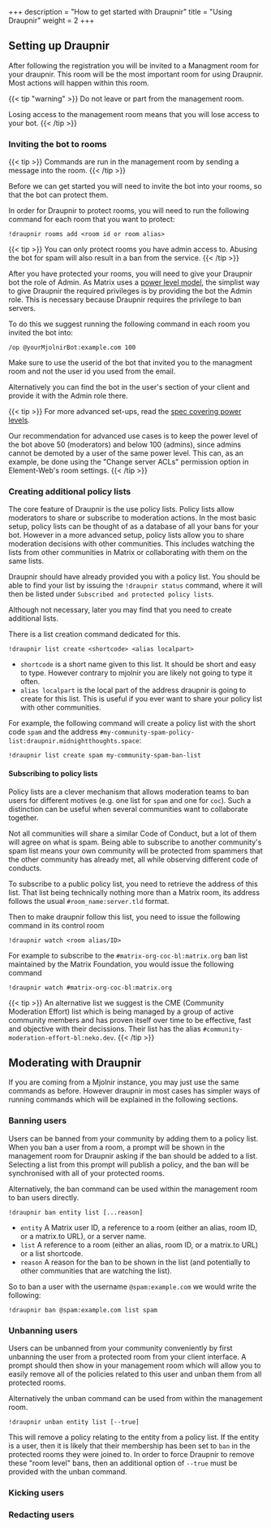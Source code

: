 +++
description = "How to get started with Draupnir"
title = "Using Draupnir"
weight = 2
+++

## Setting up Draupnir

After following the registration you will be invited to a Managment room for your draupnir.
This room will be the most important room for using Draupnir. Most actions will happen within this room.

{{< tip "warning" >}}
Do not leave or part from the management room.

Losing access to the management room means that you will lose access to your bot.
{{< /tip >}}

### Inviting the bot to rooms

{{< tip >}}
Commands are run in the management room by sending a message into the room.
{{< /tip >}}

Before we can get started you will need to invite the bot into your rooms, so that
the bot can protect them.

In order for Draupnir to protect rooms, you will need to run the following command for
each room that you want to protect:

```
!draupnir rooms add <room id or room alias>
```

{{< tip >}}
You can only protect rooms you have admin access to. Abusing the bot for spam will
also result in a ban from the service.
{{< /tip >}}

After you have protected your rooms, you will need to give your Draupnir bot the role of Admin.
As Matrix uses a [power level model](https://spec.matrix.org/v1.8/client-server-api/#mroompower_levels),
the simplist way to give Draupnir the required privileges is by providing the bot the Admin role.
This is necessary because Draupnir requires the privilege to ban servers.

To do this we suggest running the following command in each room you invited the bot into:

```
/op @yourMjolnirBot:example.com 100
```

Make sure to use the userid of the bot that invited
you to the managment room and not the user id you used from the email.

Alternatively you can find the bot in the user's section of your client and provide
it with the Admin role there.

{{< tip >}}
For more advanced set-ups, read the [spec covering power levels](https://spec.matrix.org/v1.5/client-server-api/#mroompower_levels).

Our recommendation for advanced use cases is to keep the power level of the bot above 50 (moderators)
and below 100 (admins), since admins cannot be demoted by a user of the same power level.
This can, as an example, be done using the "Change server ACLs" permission option in
Element-Web's room settings.
{{< /tip >}}

### Creating additional policy lists

The core feature of Draupnir is the use policy lists. Policy lists allow moderators to share or
subscribe to moderation actions.
In the most basic setup, policy lists can be thought of as a database of all your bans for your bot.
However in a more advanced setup, policy lists allow you
to share moderation decisions with other communities.
This includes watching the lists from other communities in Matrix or
collaborating with them on the same lists.

Draupnir should have already provided you with a policy list.
You should be able to find your list by issuing the `!draupnir status` command, where it will
then be listed under `Subscribed and protected policy lists`.

Although not necessary, later you may find that you need to create additional lists.

There is a list creation command dedicated for this.

```
!draupnir list create <shortcode> <alias localpart>
```

- `shortcode` is a short name given to this list. It should be short and easy to type.
  However contrary to mjolnir you are likely not going to type it often.
- `alias localpart` is the local part of the address draupnir is going to create for this list.
  This is useful if you ever want to share your policy list with other communities.

For example, the following command will create a policy list with the short code `spam` and the
address `#my-community-spam-policy-list:draupnir.midnightthoughts.space`:

```
!draupnir list create spam my-community-spam-ban-list
```

#### Subscribing to policy lists

Policy lists are a clever mechanism that allows moderation teams to ban users for different motives
(e.g. one list for `spam` and one for `coc`).
Such a distinction can be useful when several communities want to collaborate together.

Not all communities will share a similar Code of Conduct,
but a lot of them will agree on what is spam.
Being able to subscribe to another community's spam list means your own community
will be protected from spammers that the other community has already met,
all while observing different code of conducts.

To subscribe to a public policy list, you need to retrieve the address of this list.
That list being technically nothing more than a Matrix room,
its address follows the usual `#room_name:server.tld` format.

Then to make draupnir follow this list, you need to issue the following command in its control room

```
!draupnir watch <room alias/ID>
```

For example to subscribe to the `#matrix-org-coc-bl:matrix.org` ban list maintained
by the Matrix Foundation, you would issue the following command

```
!draupnir watch #matrix-org-coc-bl:matrix.org
```

{{< tip >}}
An alternative list we suggest is the CME (Community Moderation Effort) list which is being
managed by a group of active community members and has proven itself over time to be effective,
fast and objective with their decissions. Their list has the alias `#community-moderation-effort-bl:neko.dev`.
{{< /tip >}}

## Moderating with Draupnir

If you are coming from a Mjolnir instance, you may just use the same commands as before.
However draupnir in most cases has simpler ways of running commands which will be explained in
the following sections.

### Banning users

Users can be banned from your community by adding them to a policy list.
When you ban a user from a room, a prompt will be shown in the management room for Draupnir asking
if the ban should be added to a list. Selecting a list from this prompt will publish a policy,
and the ban will be synchronised with all of your protected rooms.

Alternatively, the ban command can be used within the management room to ban users directly.

```
!draupnir ban entity list [...reason]
```

- `entity` A Matrix user ID, a reference to a room (either an alias, room ID, or a matrix.to URL),
  or a server name.
- `list` A reference to a room (either an alias, room ID, or a matrix.to URL) or a list shortcode.
- `reason` A reason for the ban to be shown in the list (and potentially to other communities that
  are watching the list).

So to ban a user with the username `@spam:example.com` we would write the following:

```
!draupnir ban @spam:example.com list spam
```

### Unbanning users

Users can be unbanned from your community conveniently by first unbanning the user from a protected
room from your client interface. A prompt should then show in your management room which will allow
you to easily remove all of the policies related to this user and unban them from all protected
rooms.

Alternatively the unban command can be used from within the management room.

```
!draupnir unban entity list [--true]
```

This will remove a policy relating to the entity from a policy list.
If the entity is a user, then it is likely that their membership has been set to `ban` in the
protected rooms they were joined to. In order to force Draupnir to remove these "room level" bans,
then an additional option of `--true` must be provided with the unban command.

### Kicking users

### Redacting users
